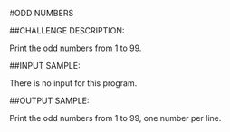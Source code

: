 #ODD NUMBERS

##CHALLENGE DESCRIPTION:

Print the odd numbers from 1 to 99.

##INPUT SAMPLE:

There is no input for this program.

##OUTPUT SAMPLE:

Print the odd numbers from 1 to 99, one number per line.